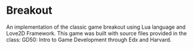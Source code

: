 # Breakout
An implementation of the classic game breakout using Lua language and Love2D Framework. This game was built with source files provided in the class: GD50: Intro to Game Development through Edx and Harvard.
